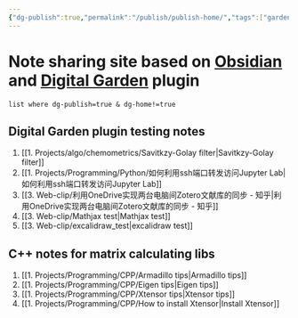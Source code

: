 ```yaml
---
{"dg-publish":true,"permalink":"/publish/publish-home/","tags":["gardenEntry"]}
---
```


# Note sharing site based on [Obsidian](https://obsidian.md/) and [Digital Garden](https://github.com/oleeskild/Obsidian-Digital-Garden) plugin

```dataview
list where dg-publish=true & dg-home!=true
```
## Digital Garden plugin testing notes
1. [[1. Projects/algo/chemometrics/Savitkzy-Golay filter|Savitkzy-Golay filter]]
2. [[1. Projects/Programming/Python/如何利用ssh端口转发访问Jupyter Lab|如何利用ssh端口转发访问Jupyter Lab]]
3. [[3. Web-clip/利用OneDrive实现两台电脑间Zotero文献库的同步 - 知乎|利用OneDrive实现两台电脑间Zotero文献库的同步 - 知乎]]
4. [[3. Web-clip/Mathjax test|Mathjax test]]
5. [[3. Web-clip/excalidraw_test|excalidraw test]]

## C++ notes for matrix calculating libs
1. [[1. Projects/Programming/CPP/Armadillo tips|Armadillo tips]]
2. [[1. Projects/Programming/CPP/Eigen tips|Eigen tips]]
3. [[1. Projects/Programming/CPP/Xtensor tips|Xtensor tips]]
4. [[1. Projects/Programming/CPP/How to install Xtensor|Install Xtensor]]
